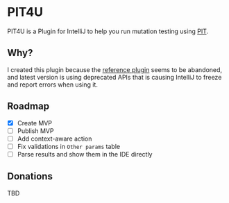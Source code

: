 # PIT4U

PIT4U is a Plugin for IntelliJ to help you run mutation testing using [PIT](http://pitest.org).

## Why?

I created this plugin because the [reference plugin](https://github.com/mjedynak/pit-idea-plugin) seems to be abandoned,
and latest version is using deprecated APIs that is causing IntelliJ to freeze and report errors when using it.

## Roadmap

- [x] Create MVP
- [ ] Publish MVP
- [ ] Add context-aware action
- [ ] Fix validations in `Other params` table
- [ ] Parse results and show them in the IDE directly

## Donations

TBD